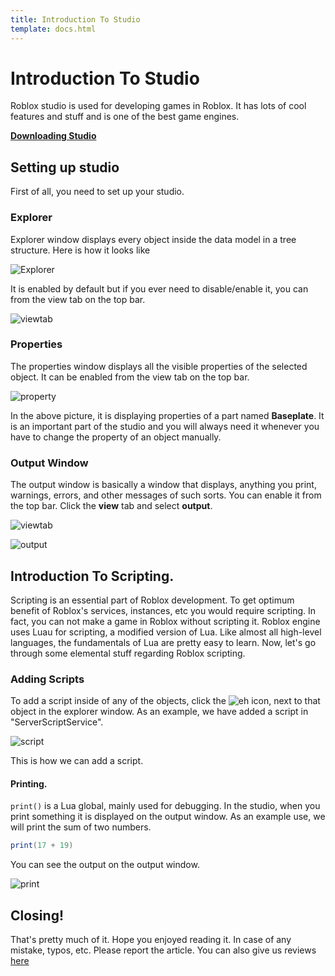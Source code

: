 ```yaml
---
title: Introduction To Studio
template: docs.html
---
```


# Introduction To Studio
Roblox studio is used for developing games in Roblox. It has lots of cool features and stuff and is one of the best game engines.

**[Downloading Studio](https://www.roblox.com/create)**
## Setting up studio
First of all, you need to set up your studio. 
### Explorer
Explorer window displays every object inside the data model in a tree structure. Here is how it looks like

![Explorer](https://imgur.com/cdEHjFw.png)

It is enabled by default but if you ever need to disable/enable it, you can from the view tab on the top bar.

![viewtab](https://imgur.com/CicwqfX.png)

### Properties
The properties window displays all the visible properties of the selected object. It can be enabled from the view tab on the top bar.

![property](https://imgur.com/TyPtC7x.png)

In the above picture, it is displaying properties of a part named **Baseplate**. It is an important part of the studio and you will always need it whenever you have to change the property of an object manually.

### Output Window
The output window is basically a window that displays, anything you print, warnings, errors, and other messages of such sorts. You can enable it from the top bar. Click the **view** tab and select **output**.

![viewtab](https://imgur.com/CicwqfX.png)

![output](https://imgur.com/eEFePUJ.png)


## Introduction To Scripting.
Scripting is an essential part of Roblox development. To get optimum benefit of Roblox's services, instances, etc you would require scripting. In fact, you can not make a game in Roblox without scripting it.
Roblox engine uses Luau for scripting, a modified version of Lua. Like almost all high-level languages, the fundamentals of Lua are pretty easy to learn. Now, let's go through some elemental stuff regarding Roblox scripting.

### Adding Scripts
To add a script inside of any of the objects, click the ![eh](https://imgur.com/u8wosCv.png) icon, next to that object in the explorer window. As an example, we have added a script in "ServerScriptService".

![script](https://imgur.com/pQFndei.png)

This is how we can add a script.

#### Printing.
`print()` is a Lua global, mainly used for debugging. In the studio, when you print something it is displayed on the output window.
As an example use, we will print the sum of two numbers.

```lua
print(17 + 19)
```

You can see the output on the output window.

![print](https://imgur.com/cmGeY6E.png)

## Closing!
That's pretty much of it. Hope you enjoyed reading it. In case of any mistake, typos, etc. Please report the article. You can also give us reviews [here](https://rodevs-helpers.github.io/Helpers-Documents/Others/Help_Us%21/)